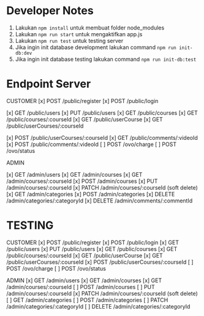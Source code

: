 # Developer Notes

1. Lakukan `npm install` untuk membuat folder node_modules
2. Lakukan `npm run start` untuk mengaktifkan app.js
3. Lakukan `npm run test` untuk testing server
4. Jika ingin init database development lakukan command `npm run init-db:dev`
5. Jika ingin init database testing lakukan command `npm run init-db:test`


# Endpoint Server

CUSTOMER
[x] POST /public/register
[x] POST /public/login

[x] GET /public/users
[x] PUT /public/users
[x] GET /public/courses
[x] GET /public/courses/:courseId
[x] GET /public/userCourse
[x] GET /public/userCourses/:courseId

[x] POST /public/userCourses/:courseId
[x] GET /public/comments/:videoId
[x] POST /public/comments/:videoId
[ ] POST /ovo/charge
[ ] POST /ovo/status

ADMIN

[x] GET /admin/users
[x] GET /admin/courses
[x] GET /admin/courses/:courseId
[x] POST /admin/courses
[x] PUT /admin/courses/:courseId
[x] PATCH /admin/courses/:courseId (soft delete)
[x] GET /admin/categories
[x] POST /admin/categories
[x] DELETE /admin/categories/:categoryId
[x] DELETE /admin/comments/:commentId

# TESTING

CUSTOMER
[x] POST /public/register
[x] POST /public/login
[x] GET /public/users
[x] PUT /public/users
[x] GET /public/courses
[x] GET /public/courses/:courseId
[x] GET /public/userCourse
[x] GET /public/userCourses/:courseId
[x] POST /public/userCourses/:courseId
[ ] POST /ovo/charge
[ ] POST /ovo/status

ADMIN
[x] GET /admin/users
[x] GET /admin/courses
[x] GET /admin/courses/:courseId
[ ] POST /admin/courses
[ ] PUT /admin/courses/:courseId
[x] PATCH /admin/courses/:courseId (soft delete)
[ ] GET /admin/categories
[ ] POST /admin/categories
[ ] PATCH /admin/categories/:categoryId
[ ] DELETE /admin/categories/:categoryId

